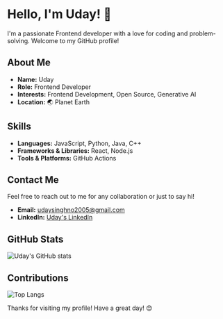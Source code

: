 # Hello, I'm Uday! 👋

I'm a passionate Frontend developer with a love for coding and problem-solving. Welcome to my GitHub profile!

## About Me

- **Name:** Uday
- **Role:** Frontend Developer
- **Interests:** Frontend Development, Open Source, Generative AI
- **Location:** 🌏 Planet Earth

## Skills

- **Languages:** JavaScript, Python, Java, C++
- **Frameworks & Libraries:** React, Node.js
- **Tools & Platforms:**  GitHub Actions

## Contact Me

Feel free to reach out to me for any collaboration or just to say hi!

- **Email:** udaysinghno2005@gmail.com
- **LinkedIn:** [Uday's LinkedIn](https://www.linkedin.com/in/uday-coder/)

## GitHub Stats

![Uday's GitHub stats](https://github-readme-stats.vercel.app/api?username=UDAY-DEVELOPER-07&show_icons=true&theme=radical)

## Contributions

![Top Langs](https://github-readme-stats.vercel.app/api/top-langs/?username=UDAY-DEVELOPER-07&layout=compact&theme=radical)

Thanks for visiting my profile! Have a great day! 😊
